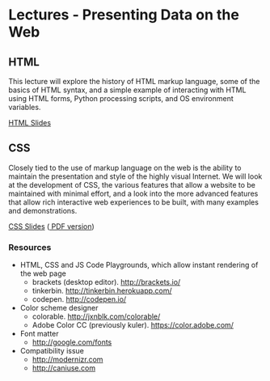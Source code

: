 ﻿Lectures - Presenting Data on the Web
=======================================

## HTML

This lecture will explore the history of HTML markup language, some of the basics of HTML syntax, and a simple example of interacting with HTML using HTML forms, Python processing scripts, and OS environment variables.

<a href="html.ppt"> HTML Slides</a>

## CSS
Closely tied to the use of markup language on the web is the ability to maintain the presentation and style of the highly visual Internet. We will look at the development of CSS, the various features that allow a website to be maintained with minimal effort, and a look into the more advanced features that allow rich interactive web experiences to be built, with many examples and demonstrations.

<a href="http://davismarques.com/projects/info20002/css/"> CSS Slides</a> (<a href="info20002-css-slides.pdf" file="pdf"> PDF version</a>)

### Resources
- HTML, CSS and JS Code Playgrounds, which allow instant rendering of the web page
  * brackets (desktop editor). http://brackets.io/
  * tinkerbin. http://tinkerbin.herokuapp.com/
  * codepen. http://codepen.io/
- Color scheme designer
  * colorable. http://jxnblk.com/colorable/
  * Adobe Color CC (previously kuler). https://color.adobe.com/
- Font matter
  * http://google.com/fonts
- Compatibility issue
  * http://modernizr.com
  * http://caniuse.com
